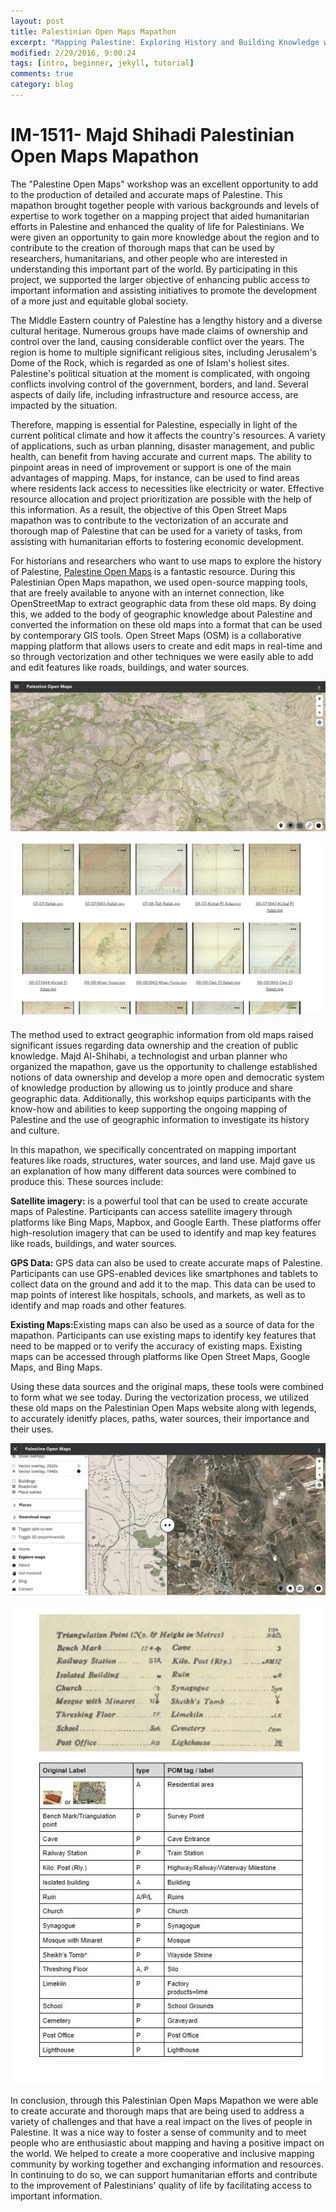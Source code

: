 ```yaml
---
layout: post
title: Palestinian Open Maps Mapathon
excerpt: "Mapping Palestine: Exploring History and Building Knowledge with OpenStreetMap"
modified: 2/29/2016, 9:00:24
tags: [intro, beginner, jekyll, tutorial]
comments: true
category: blog
---
```


# IM-1511- Majd Shihadi Palestinian Open Maps Mapathon 

The "Palestine Open Maps" workshop was an excellent opportunity to add to the production of detailed and accurate maps of Palestine. This mapathon brought together people with various backgrounds and levels of expertise to work together on a mapping project that aided humanitarian efforts in Palestine and enhanced the quality of life for Palestinians. We were given an opportunity to gain more knowledge about the region and to contribute to the creation of thorough maps that can be used by researchers, humanitarians, and other people who are interested in understanding this important part of the world. By participating in this project, we supported the larger objective of enhancing public access to important information and assisting initiatives to promote the development of a more just and equitable global society. 

The Middle Eastern country of Palestine has a lengthy history and a diverse cultural heritage. Numerous groups have made claims of ownership and control over the land, causing considerable conflict over the years. The region is home to multiple significant religious sites, including Jerusalem's Dome of the Rock, which is regarded as one of Islam's holiest sites. Palestine's political situation at the moment is complicated, with ongoing conflicts involving control of the government, borders, and land. Several aspects of daily life, including infrastructure and resource access, are impacted by the situation.

Therefore, mapping is essential for Palestine, especially in light of the current political climate and how it affects the country's resources. A variety of applications, such as urban planning, disaster management, and public health, can benefit from having accurate and current maps. The ability to pinpoint areas in need of improvement or support is one of the main advantages of mapping. Maps, for instance, can be used to find areas where residents lack access to necessities like electricity or water. Effective resource allocation and project prioritization are possible with the help of this information. As a result, the objective of this Open Street Maps mapathon was to contribute to the vectorization of an accurate and thorough map of Palestine that can be used for a variety of tasks, from assisting with humanitarian efforts to fostering economic development.

For historians and researchers who want to use maps to explore the history of Palestine, [Palestine Open Maps](https://palopenmaps.org/en) is a fantastic resource. During this Palestinian Open Maps mapathon, we used open-source mapping tools, that are freely available to anyone with an internet connection, like OpenStreetMap to extract geographic data from these old maps. By doing this, we added to the body of geographic knowledge about Palestine and converted the information on these old maps into a format that can be used by contemporary GIS tools. Open Street Maps (OSM) is a collaborative mapping platform that allows users to create and edit maps in real-time and so through vectorization and other techniques we were easily able to add and edit features like roads, buildings, and water sources. 

![Palestinian Open Maps 3D](/images/palestine.jpg "3D Image of Vectorized Map")

![Original Maps before conversion](/images/originalmap.jpg "Dropbox of original maps before conversion")

The method used to extract geographic information from old maps raised significant issues regarding data ownership and the creation of public knowledge. Majd Al-Shihabi, a technologist and urban planner who organized the mapathon, gave us the opportunity to challenge established notions of data ownership and develop a more open and democratic system of knowledge production by allowing us to jointly produce and share geographic data. Additionally, this workshop equips participants with the know-how and abilities to keep supporting the ongoing mapping of Palestine and the use of geographic information to investigate its history and culture.

In this mapathon, we specifically concentrated on mapping important features like roads, structures, water sources, and land use. Majd gave us an explanation of how many different data sources were combined to produce this. These sources include:

<b>Satellite imagery:</b> is a powerful tool that can be used to create accurate maps of Palestine. Participants can access satellite imagery through platforms like Bing Maps, Mapbox, and Google Earth. These platforms offer high-resolution imagery that can be used to identify and map key features like roads, buildings, and water sources.

<b>GPS Data:</b> GPS data can also be used to create accurate maps of Palestine. Participants can use GPS-enabled devices like smartphones and tablets to collect data on the ground and add it to the map. This data can be used to map points of interest like hospitals, schools, and markets, as well as to identify and map roads and other features.

<b>Existing Maps:</b>Existing maps can also be used as a source of data for the mapathon. Participants can use existing maps to identify key features that need to be mapped or to verify the accuracy of existing maps. Existing maps can be accessed through platforms like Open Street Maps, Google Maps, and Bing Maps.

Using these data sources and the original maps, these tools were combined to form what we see today. During the vectorization process, we utilized these old maps on the Palestinian Open Maps website along with legends, to accurately idenitfy places, paths, water sources, their importance and their uses. 

![Palestinian Open Maps Blank Map](/images/p1.jpg "Non-vectorized Map")

![Palestinian Open Maps Legend](/images/legend.jpg "Legend and Key used to name aspects of graph")


In conclusion, through this Palestinian Open Maps Mapathon we were able to create accurate and thorough maps that are being used to address a variety of challenges and that have a real impact on the lives of people in Palestine. It was a nice way to foster a sense of community and to meet people who are enthusiastic about mapping and having a positive impact on the world. We helped to create a more cooperative and inclusive mapping community by working together and exchanging information and resources. In continuing to do so, we can support humanitarian efforts and contribute to the improvement of Palestinians' quality of life by facilitating access to important information.
